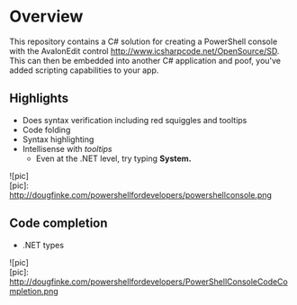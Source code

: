 # Overview
This repository contains a C# solution for creating a PowerShell console with the AvalonEdit control http://www.icsharpcode.net/OpenSource/SD.
This can then be embedded into another C# application and poof, you've added scripting capabilities to your app.

## Highlights
* Does syntax verification including red squiggles and tooltips
* Code folding
* Syntax highlighting
* Intellisense with *tooltips*
    * Even at the .NET level, try typing **System.**

![pic]       
[pic]: http://dougfinke.com/powershellfordevelopers/powershellconsole.png

## Code completion 
* .NET types

![pic]       
[pic]: http://dougfinke.com/powershellfordevelopers/PowerShellConsoleCodeCompletion.png